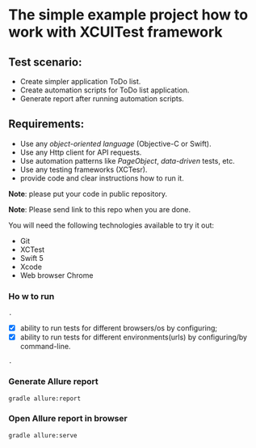 # The simple example project how to work with XCUITest framework

## Test scenario:
- Create simpler application ToDo list.
- Create automation scripts for ToDo list application.
- Generate report after running automation scripts. 
    
## Requirements:
- Use any *object-oriented language* (Objective-C or Swift).
- Use any Http client for API requests.
- Use automation patterns like *PageObject*, *data-driven* tests, etc.
- Use any testing frameworks (XCTesr). 
- provide code and clear instructions how to run it.

**Note**: please put your code in public repository.

**Note**: Please send link to this repo when you are done.


You will need the following technologies available to try it out:
* Git
* XCTest
* Swift 5
* Xcode 
* Web browser Chrome

### Ho w to run

```.```

- [x] ability to run tests for different browsers/os by configuring;
- [x] ability to run tests for different environments(urls) by configuring/by command-line.

```.``` 

### Generate Allure report 

```gradle allure:report```

### Open Allure report in browser

```gradle allure:serve```


![]() 

![]()




